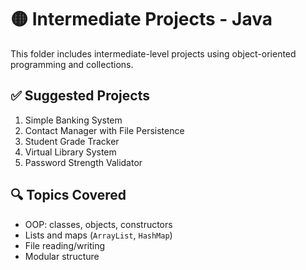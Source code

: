 # 🟡 Intermediate Projects - Java

This folder includes intermediate-level projects using object-oriented programming and collections.

## ✅ Suggested Projects

1. Simple Banking System  
2. Contact Manager with File Persistence  
3. Student Grade Tracker  
4. Virtual Library System  
5. Password Strength Validator  

## 🔍 Topics Covered

- OOP: classes, objects, constructors
- Lists and maps (`ArrayList`, `HashMap`)
- File reading/writing
- Modular structure
